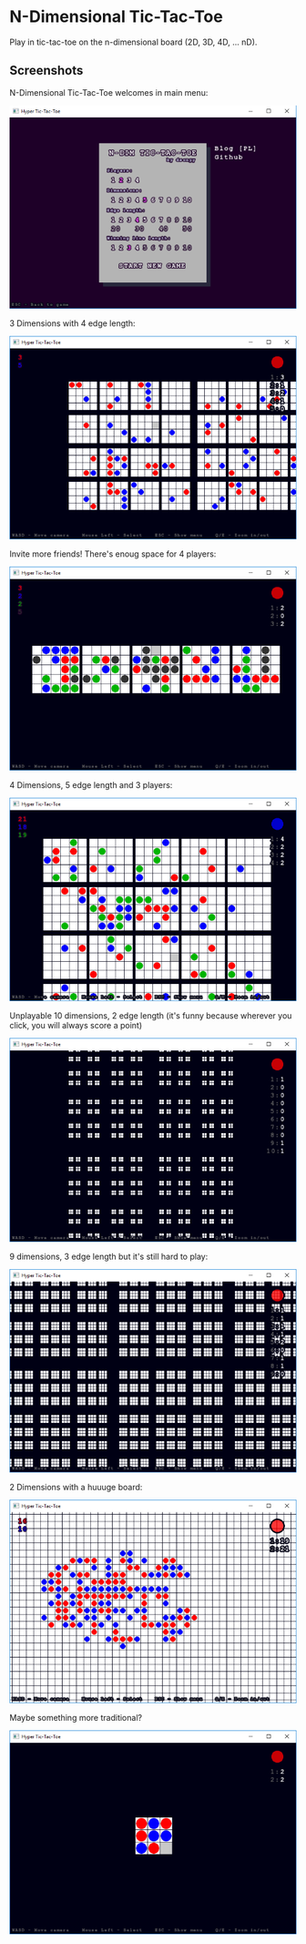# N-Dimensional Tic-Tac-Toe
Play in tic-tac-toe on the n-dimensional board (2D, 3D, 4D, ... nD).


## Screenshots

N-Dimensional Tic-Tac-Toe welcomes in main menu:
<p align="center">
  <img src="screenshots/ndttt-menu.png" />
</p>

3 Dimensions with 4 edge length:
<p align="center">
  <img src="screenshots/ndttt-4-4.png" />
</p>

Invite more friends! There's enoug space for 4 players:
<p align="center">
  <img src="screenshots/ndttt-3-5.png" />
</p>

4 Dimensions, 5 edge length and 3 players:
<p align="center">
  <img src="screenshots/ndttt-4-5.png" />
</p>

Unplayable 10 dimensions, 2 edge length (it's funny because wherever you click, you will always score a point)
<p align="center">
<img src="screenshots/ndttt-10-2.png" />
</p>

9 dimensions, 3 edge length but it's still hard to play:
<p align="center">
<img src="screenshots/ndttt-9-3.png" />
</p>

2 Dimensions with a huuuge board:
<p align="center">
<img src="screenshots/ndttt-2-50.png" />
</p>

Maybe something more traditional?
<p align="center">
<img src="screenshots/ndttt-2-3.png" />
</p>
